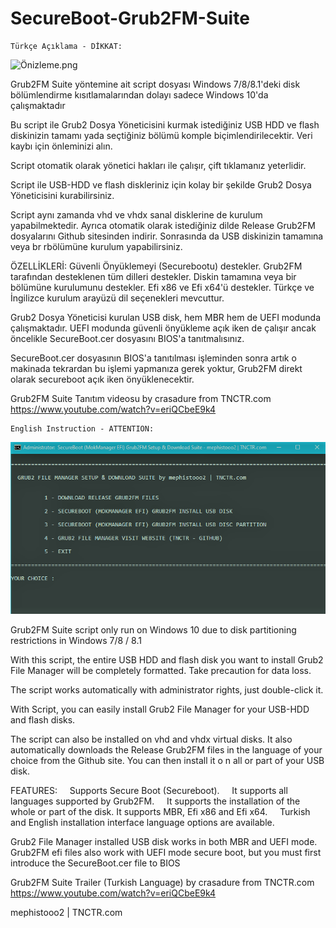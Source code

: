 # SecureBoot-Grub2FM-Suite


	Türkçe Açıklama - DİKKAT:

![Önizleme.png](https://raw.githubusercontent.com/Abdullah-Erturk/SecureBoot-Grub2FM-Suite/master/%C3%96nizleme.png?token=ANCTFG34CWZPIAWBZONKTPK6Z6J4O)

Grub2FM Suite yöntemine ait script dosyası Windows 7/8/8.1'deki disk bölümlendirme kısıtlamalarından dolayı sadece Windows 10'da çalışmaktadır

Bu script ile Grub2 Dosya Yöneticisini kurmak istediğiniz USB HDD ve flash diskinizin tamamı 
yada seçtiğiniz bölümü komple biçimlendirilecektir. 
Veri kaybı için önleminizi alın.

Script otomatik olarak yönetici hakları ile çalışır, çift tıklamanız yeterlidir.

Script ile USB-HDD ve flash diskleriniz için kolay bir şekilde Grub2 Dosya Yöneticisini kurabilirsiniz.

Script aynı zamanda vhd ve vhdx sanal disklerine de kurulum yapabilmektedir. Ayrıca otomatik olarak istediğiniz dilde
Release Grub2FM dosyalarını Github sitesinden indirir. Sonrasında da USB diskinizin tamamına veya br rbölümüne kurulum yapabilirsiniz.

ÖZELLİKLERİ:
	Güvenli Önyüklemeyi (Securebootu) destekler.
	Grub2FM tarafından desteklenen tüm dilleri destekler.
	Diskin tamamına veya bir bölümüne kurulumunu destekler.
	Efi x86 ve Efi x64'ü destekler.
	Türkçe ve İngilizce kurulum arayüzü dil seçenekleri mevcuttur.

Grub2 Dosya Yöneticisi kurulan USB disk, hem MBR hem de UEFI modunda çalışmaktadır. UEFI modunda güvenli önyükleme açık iken de 
çalışır ancak öncelikle SecureBoot.cer dosyasını BIOS'a tanıtmalısınız.

SecureBoot.cer dosyasının BIOS'a tanıtılması işleminden sonra artık o makinada tekrardan bu işlemi yapmanıza 
gerek yoktur, Grub2FM direkt olarak secureboot açık iken önyüklenecektir.

Grub2FM Suite Tanıtım videosu by crasadure from TNCTR.com
https://www.youtube.com/watch?v=eriQCbeE9k4

	English Instruction - ATTENTION:
	
![Preview.png](https://raw.githubusercontent.com/Abdullah-Erturk/SecureBoot-Grub2FM-Suite/master/Preview.png?token=ANCTFG7PTTK74GZXCBOARQK6Z6KWK)
	
Grub2FM Suite script only run on Windows 10 due to disk partitioning restrictions in Windows 7/8 / 8.1

With this script, the entire USB HDD and flash disk you want to install Grub2 File Manager will be completely formatted.
Take precaution for data loss.

The script works automatically with administrator rights, just double-click it.

With Script, you can easily install Grub2 File Manager for your USB-HDD and flash disks.

The script can also be installed on vhd and vhdx virtual disks. It also automatically downloads the 
Release Grub2FM files in the language of your choice from the Github site. You can then install it o
n all or part of your USB disk.

FEATURES:
    Supports Secure Boot (Secureboot).
    It supports all languages ​​supported by Grub2FM.
    It supports the installation of the whole or part of the disk.
	It supports MBR, Efi x86 and Efi x64.
    Turkish and English installation interface language options are available.

Grub2 File Manager installed USB disk works in both MBR and UEFI mode. Grub2FM efi files also work with UEFI mode secure boot, 
but you must first introduce the SecureBoot.cer file to BIOS

Grub2FM Suite Trailer (Turkish Language) by crasadure from TNCTR.com
https://www.youtube.com/watch?v=eriQCbeE9k4

mephistooo2 | TNCTR.com
